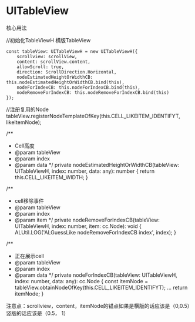 # UITableView

核心用法

//初始化TableViewH 横版TableView
```
const tableView: UITableViewH = new UITableViewH({
    scrollview: scrollView,
    content: scrollView.content,
    allowScroll: true,
    direction: ScrollDirection.Horizontal,
    nodeEstimatedHeightOrWidthCB: this.nodeEstimatedHeightOrWidthCB.bind(this),
    nodeForIndexCB: this.nodeForIndexCB.bind(this),
    nodeRemoveForIndexCB: this.nodeRemoveForIndexCB.bind(this)
});
```
//注册复用的Node
tableView.registerNodeTemplateOfKey(this.CELL_LIKEITEM_IDENTIFYT, likeItemNode);        


/**
 * Cell高度
 * @param tableView 
 * @param index 
 * @param data 
 */
private nodeEstimatedHeightOrWidthCB(tableView: UITableViewH, index: number, data: any): number {
    return this.CELL_LIKEITEM_WIDTH;
}

/**
 * cell移除事件
 * @param tableView 
 * @param index 
 * @param item 
 */
private nodeRemoveForIndexCB(tableView: UITableViewH, index: number, item: cc.Node): void {
    ALUtil.LOG('ALGuessLike nodeRemoveForIndexCB index', index);
}

/**
 * 正在展示cell
 * @param tableView 
 * @param index 
 * @param data 
 */
private nodeForIndexCB(tableView: UITableViewH, index: number, data: any): cc.Node {
    const itemNode = tableView.obtainNodeOfKey(this.CELL_LIKEITEM_IDENTIFYT);
    ...
    return itemNode;
}

注意点：scrollview，content，itemNode的锚点如果是横版的话应该是（0,0.5）竖版的话应该是（0.5， 1）
  
